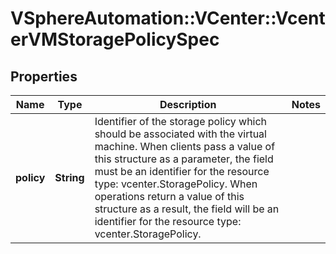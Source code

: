 # VSphereAutomation::VCenter::VcenterVMStoragePolicySpec

## Properties
Name | Type | Description | Notes
------------ | ------------- | ------------- | -------------
**policy** | **String** | Identifier of the storage policy which should be associated with the virtual machine. When clients pass a value of this structure as a parameter, the field must be an identifier for the resource type: vcenter.StoragePolicy. When operations return a value of this structure as a result, the field will be an identifier for the resource type: vcenter.StoragePolicy. | 


